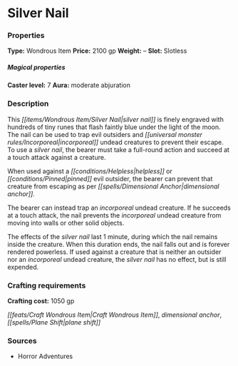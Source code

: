 ﻿---
Title: "Silver Nail"
Type: "Wondrous Item"
Price: "2100 gp"
Weight: "–"
Slot: "Slotless"
Caster level: "7"
Aura: "moderate abjuration"
Description: |
  "This silver nail is finely engraved with hundreds of tiny runes that flash faintly blue under the light of the moon. The nail can be used to trap evil outsiders and incorporeal undead creatures to prevent their escape. To use a _silver nail_, the bearer must take a full-round action and succeed at a touch attack against a creature.
  When used against a helpless or pinned evil outsider, the bearer can prevent that creature from escaping as per _dimensional anchor_.
  The bearer can instead trap an incorporeal undead creature. If he succeeds at a touch attack, the nail prevents the incorporeal undead creature from moving into walls or other solid objects.
  The effects of the _silver nail_ last 1 minute, during which the nail remains inside the creature. When this duration ends, the nail falls out and is forever rendered powerless. If used against a creature that is neither an outsider nor an incorporeal undead creature, the _silver nail_ has no effect, but is still expended."
Crafting cost: "1050 gp"
Sources: "['Horror Adventures']"
---

# Silver Nail

### Properties

**Type:** Wondrous Item **Price:** 2100 gp **Weight:** – **Slot:** Slotless

##### Magical properties

**Caster level:** 7 **Aura:** moderate abjuration

### Description

This _[[items/Wondrous Item/Silver Nail|silver nail]]_ is finely engraved with hundreds of tiny runes that flash faintly blue under the light of the moon. The nail can be used to trap evil outsiders and _[[universal monster rules/Incorporeal|incorporeal]]_ undead creatures to prevent their escape. To use a _silver nail_, the bearer must take a full-round action and succeed at a touch attack against a creature.

When used against a _[[conditions/Helpless|helpless]]_ or _[[conditions/Pinned|pinned]]_ evil outsider, the bearer can prevent that creature from escaping as per _[[spells/Dimensional Anchor|dimensional anchor]]_.

The bearer can instead trap an _incorporeal_ undead creature. If he succeeds at a touch attack, the nail prevents the _incorporeal_ undead creature from moving into walls or other solid objects.

The effects of the _silver nail_ last 1 minute, during which the nail remains inside the creature. When this duration ends, the nail falls out and is forever rendered powerless. If used against a creature that is neither an outsider nor an _incorporeal_ undead creature, the _silver nail_ has no effect, but is still expended.

### Crafting requirements

**Crafting cost:** 1050 gp

_[[feats/Craft Wondrous Item|Craft Wondrous Item]]_, _dimensional anchor_, _[[spells/Plane Shift|plane shift]]_

### Sources

* Horror Adventures
